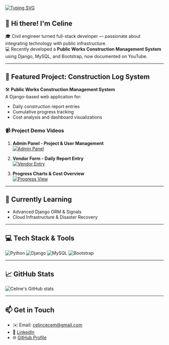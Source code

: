 [![Typing SVG](https://readme-typing-svg.demolab.com?font=Fira+Code&pause=1000&width=800&lines=Hi+there%2C+I'm+Celine;I'm+a+civil+engineer%2C;Currently+learning+skills+in+Python+%2F+Django+%2F+MySQL;PurposeBuilding+the+future+with+code+and+architecture)](https://git.io/typing-svg)
## 👋 Hi there! I'm Celine

🎓 Civil engineer turned full-stack developer — passionate about integrating technology with public infrastructure.  
💻 Recently developed a **Public Works Construction Management System** using Django, MySQL, and Bootstrap, now documented on YouTube.

---

## 🔨 Featured Project: Construction Log System

🛠️ **Public Works Construction Management System**  
A Django-based web application for:
- Daily construction report entries
- Cumulative progress tracking
- Cost analysis and dashboard visualizations

### 📹 Project Demo Videos

1. **Admin Panel - Project & User Management**  
   [![Admin Panel](https://img.youtube.com/vi/V5upxSGjilo/maxresdefault.jpg)](https://www.youtube.com/watch?v=V5upxSGjilo)

2. **Vendor Form - Daily Report Entry**  
   [![Vendor Entry](https://img.youtube.com/vi/E3TeSTdrUIU/maxresdefault.jpg)](https://www.youtube.com/watch?v=E3TeSTdrUIU)

3. **Progress Charts & Cost Overview**  
   [![Progress View](https://img.youtube.com/vi/uS1wVwgxG-s/maxresdefault.jpg)](https://www.youtube.com/watch?v=uS1wVwgxG-s)

---

## 🌱 Currently Learning
- Advanced Django ORM & Signals
- Cloud Infrastructure & Disaster Recovery

---

## 💻 Tech Stack & Tools

![Python](https://img.shields.io/badge/Python-3776AB?style=flat-square&logo=python&logoColor=white)
![Django](https://img.shields.io/badge/Django-092E20?style=flat-square&logo=django&logoColor=white)
![MySQL](https://img.shields.io/badge/MySQL-4479A1?style=flat-square&logo=mysql&logoColor=white)
![Bootstrap](https://img.shields.io/badge/Bootstrap-7952B3?style=flat-square&logo=bootstrap&logoColor=white)


---

## 📈 GitHub Stats

![Celine's GitHub stats](https://github-readme-stats.vercel.app/api?username=CelineTzeng&show_icons=true&theme=tokyonight)

---

## 📫 Get in Touch

- ✉️ Email: celincecem@gmail.com  
- 💼 [LinkedIn](https://linkedin.com/in/celine-tseng-643a61246/)  
- 🌐 [GitHub Profile](https://github.com/CelineTzeng)


